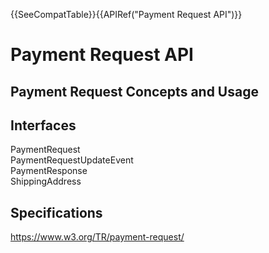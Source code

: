 {{SeeCompatTable}}{{APIRef("Payment Request API")}}

# Payment Request API

<p class="summary">
  
</p>

## Payment Request Concepts and Usage

## Interfaces

<dl>
  <dt>PaymentRequest</dt>
  <dd></dd>
  <dt>PaymentRequestUpdateEvent</dt>
  <dd></dd>
  <dt>PaymentResponse</dt>
  <dd></dd>
  <dt>ShippingAddress</dt>
  <dd></dd>
</dl>

## Specifications

<https://www.w3.org/TR/payment-request/>
